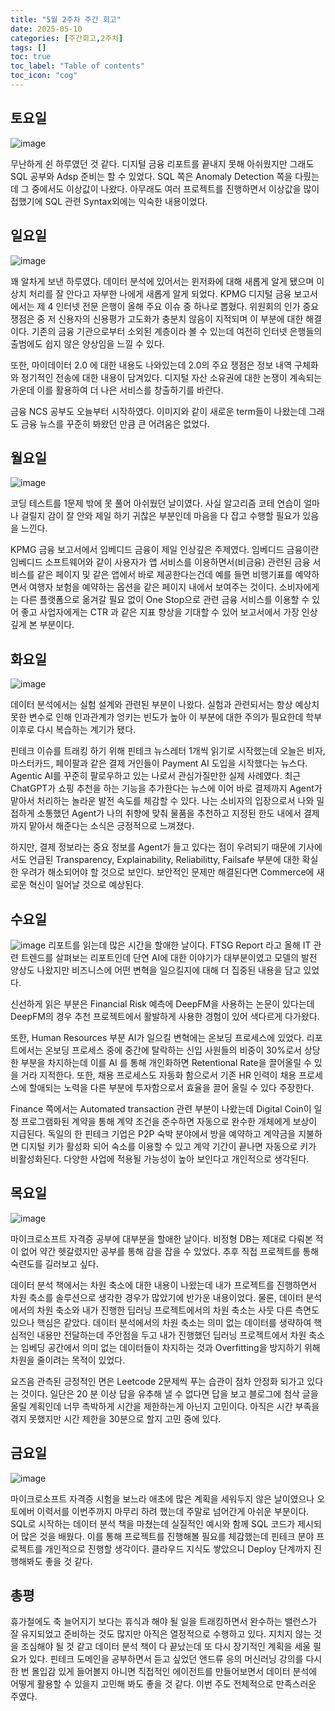 ```yaml
---
title: "5월 2주차 주간 회고"
date: 2025-05-10
categories: [주간회고,2주차]
tags: []
toc: true
toc_label: "Table of contents"
toc_icon: "cog"
---
```


## 토요일
![image](https://github.com/user-attachments/assets/190b868f-133f-4bee-b3ca-8c8b61eecf74)

무난하게 쉰 하루였던 것 같다. 디지털 금융 리포트를 끝내지 못해 아쉬웠지만 그래도 SQL 공부와 Adsp 준비는 할 수 있었다. SQL 쪽은 Anomaly Detection 쪽을 다뤘는데 그 중에서도 이상값이 나왔다. 아무래도 여러 프로젝트를 진행하면서 이상값을 많이 접했기에 SQL 관련 Syntax외에는 익숙한 내용이었다.
## 일요일
![image](https://github.com/user-attachments/assets/b410c8de-46d5-4891-9359-0aa79bf9f68d)

꽤 알차게 보낸 하루였다. 데이터 분석에 있어서는 윈저화에 대해 새롭게 알게 됐으며 이상치 처리를 잘 안다고 자부한 나에게 새롭게 알게 되었다. KPMG 디지털 금융 보고서에서는 제 4 인터넷 전문 은행이 올해 주요 이슈 중 하나로 뽑혔다. 위원회의 인가 중요 쟁점은 중 저 신용자의 신용평가 고도화가 충분치 않음이 지적되며 이 부분에 대한 해결이다. 기존의 금융 기관으로부터 소외된 계층이라 볼 수 있는데 여전히 인터넷 은행들의 출범에도 쉽지 않은 양상임을 느낄 수 있다. 

또한, 마이데이터 2.0 에 대한 내용도 나와있는데 2.0의 주요 쟁점은 정보 내역 구체화와 정기적인 전송에 대한 내용이 담겨있다. 디지털 자산 소유권에 대한 논쟁이 계속되는 가운데 이를 활용하여 더 나은 서비스를 창출하기를 바란다. 

금융 NCS 공부도 오늘부터 시작하였다. 이미지와 같이 새로운 term들이 나왔는데 그래도 금융 뉴스를 꾸준히 봐왔던 만큼 큰 어려움은 없었다. 
## 월요일
![image](https://github.com/user-attachments/assets/5e43c5d9-2bd8-41a6-8bee-39cabbb63b42)

코딩 테스트를 1문제 밖에 못 풀어 아쉬웠던 날이였다. 사실 알고리즘 코테 연습이 얼마나 걸릴지 감이 잘 안와 제일 하기 귀찮은 부분인데 마음을 다 잡고 수행할 필요가 있음을 느낀다. 

KPMG 금융 보고서에서 임베디드 금융이 제일 인상깊은 주제였다. 임베디드 금융이란 임베디드 소프트웨어와 같이 사용자가 앱 서비스를 이용하면서(비금융) 관련된 금융 서비스를 같은 페이지 및 같은 앱에서 바로 제공한다는건데 예를 들면 비행기표를 예약하면서 여행자 보험을 예약하는 옵션을 같은 페이지 내에서 보여주는 것이다. 소비자에게는 다른 플랫폼으로 옮겨갈 필요 없이 One Stop으로 관련 금융 서비스를 이용할 수 있어 좋고 사업자에게는 CTR 과 같은 지표 향상을 기대할 수 있어 보고서에서 가장 인상 깊게 본 부분이다. 
## 화요일
![image](https://github.com/user-attachments/assets/837a4060-6425-4058-b4e6-6bb74dad86b9)

데이터 분석에서는 실험 설계와 관련된 부분이 나왔다. 실험과 관련되서는 항상 예상치 못한 변수로 인해 인과관계가 엉키는 빈도가 높아 이 부분에 대한 주의가 필요한데 학부 이후로 다시 복습하는 계기가 됐다. 

핀테크 이슈를 트래킹 하기 위해 핀테크 뉴스레터 1개씩 읽기로 시작했는데 오늘은 비자, 마스터카드, 페이팔과 같은 결제 거인들이 Payment AI 도입을 시작했다는 뉴스다. Agentic AI를 꾸준히 팔로우하고 있는 나로서 관심가질만한 실제 사례였다. 최근 ChatGPT가 쇼핑 추천을 하는 기능을 추가한다는 뉴스에 이어 바로 결제까지 Agent가 맡아서 처리하는 놀라운 발전 속도를 체감할 수 있다. 나는 소비자의 입장으로서 나와 밀접하게 소통했던 Agent가 나의 취향에 맞춰 물품을 추천하고 지정된 한도 내에서 결제 까지 맡아서 해준다는 소식은 긍정적으로 느껴졌다.

하지만, 결제 정보라는 중요 정보를 Agent가 들고 있다는 점이 우려되기 때문에 기사에서도 언급된 Transparency, Explainability, Reliabilitty, Failsafe 부분에 대한 확실한 우려가 해소되어야 할 것으로 보인다. 보안적인 문제만 해결된다면 Commerce에 새로운 혁신이 일어날 것으로 예상된다.

## 수요일
![image](https://github.com/user-attachments/assets/c0d505f1-95bf-41eb-bc6e-8614781ae478)
리포트를 읽는데 많은 시간을 할애한 날이다. FTSG Report 라고 올해 IT 관련 트렌드를 살펴보는 리포트인데 단연 AI에 대한 이야기가 대부분이였고 모델의 발전 양상도 나왔지만 비즈니스에 어떤 변혁을 일으킬지에 대해 더 집중된 내용을 담고 있었다.

신선하게 읽은 부분은 Financial Risk 예측에 DeepFM을 사용하는 논문이 있다는데 DeepFM의 경우 추천 프로젝트에서 활발하게 사용한 경험이 있어 색다르게 다가왔다. 

또한, Human Resources 부분 AI가 일으킬 변혁에는 온보딩 프로세스에 있었다. 리포트에서는 온보딩 프로세스 중에 중간에 탈락하는 신입 사원들의 비중이 30%로서 상당한 부분을 차지하는데 이를 AI 를 통해 개인화하면 Retentional Rate을 끌어올릴 수 있을 거라 지적한다. 또한, 채용 프로세스도 자동화 함으로서 기존 HR 인력이 채용 프로세스에 할애되는 노력을 다른 부분에 투자함으로서 효율을 끌어 올릴 수 있다 주장한다.

Finance 쪽에서는 Automated transaction 관련 부분이 나왔는데 Digital Coin이 일정 프로그램화된 계약을 통해 계약 조건을 준수하면 자동으로 완수한 개체에게 보상이 지급된다. 독일의 한 핀테크 기업은 P2P 숙박 분야에서 방을 예약하고 계약금을 지불하면 디지털 키가 활성화 되어 숙소를 이용할 수 있고 계약 기간이 끝나면 자동으로 키가 비활성화된다. 다양한 사업에 적용될 가능성이 높아 보인다고 개인적으로 생각된다.
## 목요일
![image](https://github.com/user-attachments/assets/501b97f4-0f77-40ae-bbd5-a828f07c05b4)

마이크로소프트 자격증 공부에 대부분을 할애한 날이다. 비정형 DB는 제대로 다뤄본 적이 없어 약간 헷갈렸지만 공부를 통해 감을 잡을 수 있었다. 추후 직접 프로젝트를 통해 숙련도를 길러보고 싶다. 

데이터 분석 책에서는 차원 축소에 대한 내용이 나왔는데 내가 프로젝트를 진행하면서 차원 축소를 솔루션으로 생각한 경우가 많았기에 반가운 내용이었다. 물론, 데이터 분석에서의 차원 축소와 내가 진행한 딥러닝 프로젝트에서의 차원 축소는 사뭇 다른 측면도 있으나 핵심은 같았다. 데이터 분석에서의 차원 축소는 의미 없는 데이터를 생략하여 핵심적인 내용만 전달하는데 주안점을 두고 내가 진행했던 딥러닝 프로젝트에서 차원 축소는 임베딩 공간에서 의미 없는 데이터들이 차지하는 것과 Overfitting을 방지하기 위해 차원을 줄이려는 목적이 있었다. 

요즈음 관측된 긍정적인 면은 Leetcode 2문제씩 푸는 습관이 점차 안정화 되가고 있다는 것이다. 일단은 20 분 이상 답을 유추해 낼 수 없다면 답을 보고 블로그에 첨삭 글을 올릴 계획인데 너무 촉박하게 시간을 제한하는게 아닌지 고민이다. 아직은 시간 부족을 겪지 못했지만 시간 제한을 30분으로 할지 고민 중에 있다.

## 금요일
![image](https://github.com/user-attachments/assets/cdfd25d9-ee4c-42d8-b06b-127deaf92cf9)

마이크로소프트 자격증 시험을 보느라 애초에 많은 계획을 세워두지 않은 날이였으나 오토에버 이력서를 이번주까지 마무리 하려 했는데 주말로 넘어간게 아쉬운 부분이다. SQL로 시작하는 데이터 분석 책을 마쳤는데 실질적인 예시와 함께 SQL 코드가 제시되어 많은 것을 배웠다. 이를 통해 프로젝트를 진행해볼 필요를 체감했는데 핀테크 분야 프로젝트를 개인적으로 진행할 생각이다. 클라우드 지식도 쌓았으니 Deploy 단계까지 진행해봐도 좋을 것 같다.


## 총평

휴가철에도 축 늘어지기 보다는 휴식과 해야 될 일을 트래킹하면서 완수하는 밸런스가 잘 유지되었고 준비하는 것도 많지만 아직은 열정적으로 수행하고 있다. 지치지 않는 것을 조심해야 될 것 같고 데이터 분석 책이 다 끝났는데 또 다시 장기적인 계획을 세울 필요가 있다. 핀테크 도메인을 공부하면서 듣고 싶었던 앤드류 응의 머신러닝 강의를 다시 한 번 몰입감 있게 들어볼지 아니면 직접적인 에이전트를 만들어보면서 데이터 분석에 어떻게 활용할 수 있을지 고민해 봐도 좋을 것 같다. 이번 주도 전체적으로 만족스러운 주였다.

